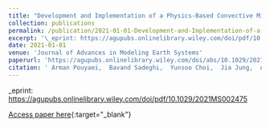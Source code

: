 ```yaml
---
title: "Development and Implementation of a Physics-Based Convective Mixing Scheme in the Community Multiscale Air Quality Modeling Framework"
collection: publications
permalink: /publication/2021-01-01-Development-and-Implementation-of-a-Physics-Based-Convective-Mixing-Scheme-in-the-Community-Multiscale-Air-Quality-Modeling-Framework
excerpt: '\_eprint: https://agupubs.onlinelibrary.wiley.com/doi/pdf/10.1029/2021MS002475'
date: 2021-01-01
venue: 'Journal of Advances in Modeling Earth Systems'
paperurl: 'https://agupubs.onlinelibrary.wiley.com/doi/abs/10.1029/2021MS002475'
citation: ' Arman Pouyaei,  Bavand Sadeghi,  Yunsoo Choi,  Jia Jung,  Amir Souri,  Chun Zhao,  Chul Song, &quot;Development and Implementation of a Physics-Based Convective Mixing Scheme in the Community Multiscale Air Quality Modeling Framework.&quot; Journal of Advances in Modeling Earth Systems, 2021.'
---
```

\_eprint: https://agupubs.onlinelibrary.wiley.com/doi/pdf/10.1029/2021MS002475

[Access paper here](https://agupubs.onlinelibrary.wiley.com/doi/abs/10.1029/2021MS002475){:target="_blank"}
